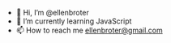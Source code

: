 - 👋 Hi, I’m @ellenbroter
- 🌱 I’m currently learning JavaScript
- 📫 How to reach me ellenbroter@gmail.com
